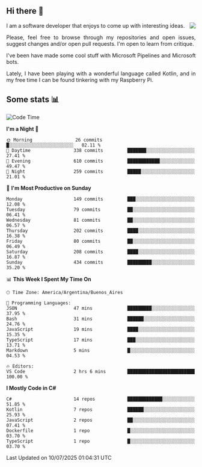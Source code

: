 ## Hi there :slightly_smiling_face:

<img src="https://github-readme-stats.vercel.app/api?username=victorgrycuk&show_icons=true&count_private=true&title_color=F7941E&icon_color=F7941E" align="right">

<p align="justify">
I am a software developer that enjoys to come up with interesting ideas.
<p/>

<p align= "justify">
Please, feel free to browse through my repositories and open issues, suggest changes and/or open pull requests. I'm open to learn from critique.
<p/>


<p align= "justify">
I've been have made some cool stuff with Microsoft Pipelines and Microsoft bots.
<p/>

<p align= "justify">
Lately, I have been playing with a wonderful language called Kotlin, and in my free time I can be found tinkering with my Raspberry Pi.
<p/>

## Some stats :bar_chart:
<!--START_SECTION:waka-->
![Code Time](http://img.shields.io/badge/Code%20Time-2%2C185%20hrs%2044%20mins-blue)

**I'm a Night 🦉** 

```text
🌞 Morning                26 commits          █░░░░░░░░░░░░░░░░░░░░░░░░   02.11 % 
🌆 Daytime                338 commits         ███████░░░░░░░░░░░░░░░░░░   27.41 % 
🌃 Evening                610 commits         ████████████░░░░░░░░░░░░░   49.47 % 
🌙 Night                  259 commits         █████░░░░░░░░░░░░░░░░░░░░   21.01 % 
```
📅 **I'm Most Productive on Sunday** 

```text
Monday                   149 commits         ███░░░░░░░░░░░░░░░░░░░░░░   12.08 % 
Tuesday                  79 commits          ██░░░░░░░░░░░░░░░░░░░░░░░   06.41 % 
Wednesday                81 commits          ██░░░░░░░░░░░░░░░░░░░░░░░   06.57 % 
Thursday                 202 commits         ████░░░░░░░░░░░░░░░░░░░░░   16.38 % 
Friday                   80 commits          ██░░░░░░░░░░░░░░░░░░░░░░░   06.49 % 
Saturday                 208 commits         ████░░░░░░░░░░░░░░░░░░░░░   16.87 % 
Sunday                   434 commits         █████████░░░░░░░░░░░░░░░░   35.20 % 
```


📊 **This Week I Spent My Time On** 

```text
🕑︎ Time Zone: America/Argentina/Buenos_Aires

💬 Programming Languages: 
JSON                     47 mins             █████████░░░░░░░░░░░░░░░░   37.95 % 
Bash                     31 mins             ██████░░░░░░░░░░░░░░░░░░░   24.76 % 
JavaScript               19 mins             ████░░░░░░░░░░░░░░░░░░░░░   15.35 % 
TypeScript               17 mins             ███░░░░░░░░░░░░░░░░░░░░░░   13.71 % 
Markdown                 5 mins              █░░░░░░░░░░░░░░░░░░░░░░░░   04.53 % 

🔥 Editors: 
VS Code                  2 hrs 6 mins        █████████████████████████   100.00 % 
```

**I Mostly Code in C#** 

```text
C#                       14 repos            █████████████░░░░░░░░░░░░   51.85 % 
Kotlin                   7 repos             ██████░░░░░░░░░░░░░░░░░░░   25.93 % 
JavaScript               2 repos             ██░░░░░░░░░░░░░░░░░░░░░░░   07.41 % 
Dockerfile               1 repo              █░░░░░░░░░░░░░░░░░░░░░░░░   03.70 % 
TypeScript               1 repo              █░░░░░░░░░░░░░░░░░░░░░░░░   03.70 % 
```




 Last Updated on 10/07/2025 01:04:31 UTC
<!--END_SECTION:waka-->
